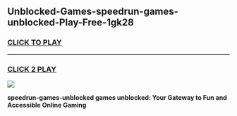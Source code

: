
## Unblocked-Games-speedrun-games-unblocked-Play-Free-1gk28
<h3>
<a href="https://premium76.site?title=speedrun-games-unblocked&ref=18A">CLICK TO PLAY</a></h3>
<hr>

<h3>
<a href="https://premium76.site?title=speedrun-games-unblocked&ref=18A">CLICK 2 PLAY</a>
  
</h3>

<a href="https://premium76.site?title=speedrun-games-unblocked&ref=18A"><img src="https://clearcache.store/games.png"></a>


**speedrun-games-unblocked games unblocked: Your Gateway to Fun and Accessible Online Gaming**
